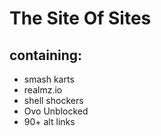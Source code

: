 # The Site Of Sites
## containing: 
- smash karts
- realmz.io
- shell shockers
- Ovo Unblocked
- 90+ alt links

